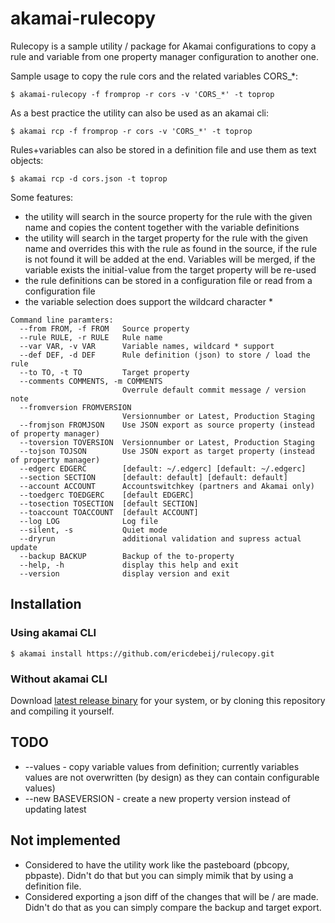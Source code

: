 # akamai-rulecopy
Rulecopy is a sample utility / package for Akamai configurations to copy a rule and variable from one property manager configuration to another one.

Sample usage to copy the rule cors and the related variables CORS_*:

    $ akamai-rulecopy -f fromprop -r cors -v 'CORS_*' -t toprop

As a best practice the utility can also be used as an akamai cli:

    $ akamai rcp -f fromprop -r cors -v 'CORS_*' -t toprop

Rules+variables can also be stored in a definition file and use them as text objects:

    $ akamai rcp -d cors.json -t toprop

Some features:
* the utility will search in the source property for the rule with the given name and copies the content together with the variable definitions
* the utility will search in the target property for the rule with the given name and overrides this with the rule as found in the source, if the rule is not found it will be added at the end. Variables will be merged, if the variable exists the initial-value from the target property will be re-used
* the rule definitions can be stored in a configuration file or read from a configuration file
* the variable selection does support the wildcard character *

```
Command line paramters:
  --from FROM, -f FROM   Source property
  --rule RULE, -r RULE   Rule name
  --var VAR, -v VAR      Variable names, wildcard * support
  --def DEF, -d DEF      Rule definition (json) to store / load the rule
  --to TO, -t TO         Target property
  --comments COMMENTS, -m COMMENTS
                         Overrule default commit message / version note
  --fromversion FROMVERSION
                         Versionnumber or Latest, Production Staging
  --fromjson FROMJSON    Use JSON export as source property (instead of property manager)
  --toversion TOVERSION  Versionnumber or Latest, Production Staging
  --tojson TOJSON        Use JSON export as target property (instead of property manager)
  --edgerc EDGERC        [default: ~/.edgerc] [default: ~/.edgerc]
  --section SECTION      [default: default] [default: default]
  --account ACCOUNT      Accountswitchkey (partners and Akamai only)
  --toedgerc TOEDGERC    [default EDGERC]
  --tosection TOSECTION  [default SECTION]
  --toaccount TOACCOUNT  [default ACCOUNT]
  --log LOG              Log file
  --silent, -s           Quiet mode
  --dryrun               additional validation and supress actual update
  --backup BACKUP        Backup of the to-property
  --help, -h             display this help and exit
  --version              display version and exit
```
## Installation
### Using akamai CLI
    $ akamai install https://github.com/ericdebeij/rulecopy.git

### Without akamai CLI
Download 
[latest release binary](https://github.com/ericdebeij/rulecopy/releases)
for your system, or by cloning this repository and compiling it yourself.

## TODO
- --values - copy variable values from definition; currently variables values are not overwritten (by design) as they can contain configurable values)
- --new BASEVERSION - create a new property version instead of updating latest

## Not implemented
- Considered to have the utility work like the pasteboard (pbcopy, pbpaste). Didn't do that but you can simply mimik that by using a definition file.
- Considered exporting a json diff of the changes that will be / are made. Didn't do that as you can simply compare the backup and target export.
